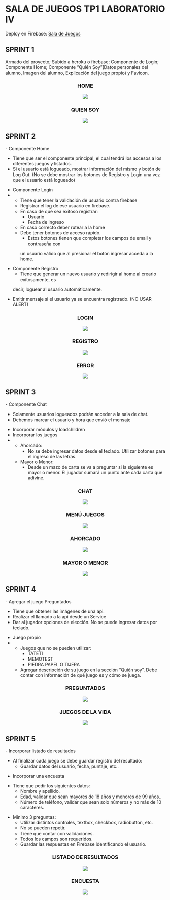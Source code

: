 # SALA DE JUEGOS TP1 LABORATORIO IV

Deploy en Firebase: <a href="https://fir-userauth-fe03f.web.app/" target="_blank">Sala de Juegos</a>

## SPRINT 1

<p>Armado del proyecto; Subido a heroku o firebase; Componente de Login; Componente Home; Componente “Quién Soy”(Datos personales del alumno, Imagen del alumno, Explicación del juego propio) y Favicon.</p>
<h3 align="center">HOME</h3>
<p align="center">
   <img src="https://github.com/EmmaVZ89/Sala-de-Juegos-TP-Laboratorio-IV/blob/main/imgReadme/home.png">
 </p>

<h3 align="center">QUIEN SOY</h3>
<p align="center">
   <img src="https://github.com/EmmaVZ89/Sala-de-Juegos-TP-Laboratorio-IV/blob/main/imgReadme/quiensoy.png">
 </p>

## SPRINT 2

<p>
  - Componente Home
  <ul>
    <li>Tiene que ser el componente principal, el cual tendrá los accesos a los diferentes
juegos y listados.</li>
    <li>Si el usuario está logueado, mostrar información del mismo y botón de Log Out. (No
se debe mostrar los botones de Registro y Login una vez que el usuario está
logueado)</li>
</ul>

- Componente Login
- <ul>
  <li>Tiene que tener la validación de usuario contra firebase</li>
  <li>Registrar el log de ese usuario en firebase.</li>
  <li>En caso de que sea exitoso registrar:<ul>
    <li>Usuario</li>
    <li>Fecha de ingreso</li>
    </ul></li>
  <li>En caso correcto deber rutear a la home</li>
  <li>Debe tener botones de acceso rápido.<ul>
    <li>Estos botones tienen que completar los campos de email y contraseña con
un usuario válido que al presionar el botón ingresar acceda a la home.</li></ul></li>
  </ul>
  
- Componente Registro
  <ul>
  <li>Tiene que generar un nuevo usuario y redirigir al home al crearlo exitosamente, es
decir, loguear al usuario automáticamente.</li>
  <li>Emitir mensaje si el usuario ya se encuentra registrado. (NO USAR ALERT)</li>
</ul>
</p>

<h3 align="center">LOGIN</h3>
<p align="center">
   <img src="https://github.com/EmmaVZ89/Sala-de-Juegos-TP-Laboratorio-IV/blob/main/imgReadme/login.png">
 </p>
 
 <h3 align="center">REGISTRO</h3>
<p align="center">
   <img src="https://github.com/EmmaVZ89/Sala-de-Juegos-TP-Laboratorio-IV/blob/main/imgReadme/registro.png">
 </p>
 
 <h3 align="center">ERROR</h3>
<p align="center">
   <img src="https://github.com/EmmaVZ89/Sala-de-Juegos-TP-Laboratorio-IV/blob/main/imgReadme/error.png">
 </p>
 
 
 ## SPRINT 3
 
<p>
  - Componente Chat
  <ul>
    <li>Solamente usuarios logueados podrán acceder a la sala de chat.</li>
    <li>Debemos marcar el usuario y hora que envió el mensaje</li>
</ul>

- Incorporar módulos y loadchildren
- Incorporar los juegos
- <ul>
  <li>Ahorcado:<ul>
    <li>No se debe ingresar datos desde el teclado. Utilizar botones para el ingreso de las letras.</li>
    </ul></li>
  <li>Mayor o Menor:<ul>
    <li>Desde un mazo de carta se va a preguntar si la siguiente es mayor o menor. El jugador sumará un punto ante cada carta que adivine.</li>
    </ul></li>
  </ul>
  

<h3 align="center">CHAT</h3>
<p align="center">
   <img src="https://github.com/EmmaVZ89/Sala-de-Juegos-TP-Laboratorio-IV/blob/main/imgReadme/chat.png">
 </p>
 
 <h3 align="center">MENÚ JUEGOS</h3>
<p align="center">
   <img src="https://github.com/EmmaVZ89/Sala-de-Juegos-TP-Laboratorio-IV/blob/main/imgReadme/menujuegos.png">
 </p>
 
 <h3 align="center">AHORCADO</h3>
<p align="center">
   <img src="https://github.com/EmmaVZ89/Sala-de-Juegos-TP-Laboratorio-IV/blob/main/imgReadme/ahorcado.png">
 </p>
 
 <h3 align="center">MAYOR O MENOR</h3>
<p align="center">
   <img src="https://github.com/EmmaVZ89/Sala-de-Juegos-TP-Laboratorio-IV/blob/main/imgReadme/mayormenor.png">
 </p>
 
 ## SPRINT 4
 
<p>
  - Agregar el juego Preguntados
  <ul>
    <li>Tiene que obtener las imágenes de una api.</li>
    <li>Realizar el llamado a la api desde un Service</li>
    <li>Dar al jugador opciones de elección. No se puede ingresar datos por teclado.</li>
</ul>

- Juego propio
- <ul>
  <li>Juegos que no se pueden utilizar:<ul>
    <li>TATETI</li>
    <li>MEMOTEST</li>
    <li>PIEDRA PAPEL O TIJERA</li>
    </ul></li>
  <li>Agregar descripción de su juego en la sección “Quién soy”. Debe contar con información de qué juego es y cómo se juega.</li>
  </ul>
  
<h3 align="center">PREGUNTADOS</h3>
<p align="center">
   <img src="https://github.com/EmmaVZ89/Sala-de-Juegos-TP-Laboratorio-IV/blob/main/imgReadme/preguntados.png">
 </p>
 
 <h3 align="center">JUEGOS DE LA VIDA</h3>
<p align="center">
   <img src="https://github.com/EmmaVZ89/Sala-de-Juegos-TP-Laboratorio-IV/blob/main/imgReadme/juegodelavida.png">
 </p>
 
 ## SPRINT 5
 
<p>
  - Incorporar listado de resultados
  <ul>
    <li>Al finalizar cada juego se debe guardar registro del resultado:<ul>
    <li>Guardar datos del usuario, fecha, puntaje, etc..</li>
    </ul></li>
  </ul>
  
   - Incorporar una encuesta
  <ul>
    <li>Tiene que pedir los siguientes datos:<ul>
    <li>Nombre y apellido.</li>
    <li>Edad, validar que sean mayores de 18 años y menores de 99 años..</li>
    <li>Número de teléfono, validar que sean solo números y no más de 10 caracteres.</li>
    </ul></li>
  </ul>
  <ul>
    <li>Mínimo 3 preguntas:<ul>
    <li>Utilizar distintos controles, textbox, checkbox, radiobutton, etc.</li>
    <li>No se pueden repetir.</li>
    <li>Tiene que contar con validaciones.</li>
    <li>Todos los campos son requeridos.</li>
    <li>Guardar las respuestas en Firebase identificando el usuario.</li>
    </ul></li>
  </ul>


  
<h3 align="center">LISTADO DE RESULTADOS</h3>
<p align="center">
   <img src="https://github.com/EmmaVZ89/Sala-de-Juegos-TP-Laboratorio-IV/blob/main/imgReadme/estadisticas.png">
 </p>
 
 <h3 align="center">ENCUESTA</h3>
<p align="center">
   <img src="https://github.com/EmmaVZ89/Sala-de-Juegos-TP-Laboratorio-IV/blob/main/imgReadme/encuesta.png">
 </p>
 
